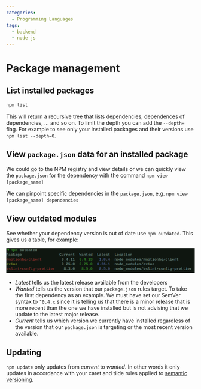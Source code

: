 ```yaml
---
categories:
  - Programming Languages
tags:
  - backend
  - node-js
---
```


# Package management

## List installed packages

```bash
npm list
```

This will return a recursive tree that lists dependencies, dependences of
dependencies, ... and so on. To limit the depth you can add the `--depth=` flag.
For example to see only your installed packages and their versions use
`npm list --depth=0`.

## View `package.json` data for an installed package

We could go to the NPM registry and view details or we can quickly view the
`package.json` for the dependency with the command `npm view [package_name]`

We can pinpoint specific dependencies in the `package.json`, e.g.
`npm view [package_name] dependencies `

## View outdated modules

See whether your dependency version is out of date use `npm outdated`. This
gives us a table, for example:

![Pasted image 20220411082627.png](/_img/Pasted_image_20220411082627.png)

- _Latest_ tells us the latest release available from the developers
- _Wanted_ tells us the version that our `package.json` rules target. To take
  the first dependency as an example. We must have set our SemVer syntax to
  `^0.4.x` since it is telling us that there is a minor release that is more
  recent than the one we have installed but is not advising that we update to
  the latest major release.
- _Current_ tells us which version we currently have installed regardless of the
  version that our `package.json` is targeting or the most recent version
  available.

## Updating

`npm update` only updates from _current_ to _wanted_. In other words it only
updates in accordance with your caret and tilde rules applied to
[semantic versioning](/Software_Engineering/Semantic_versioning.md).

